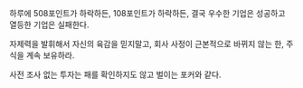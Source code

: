 하루에 508포인트가 하락하든, 108포인트가 하락하든, 결국 우수한 기업은 성공하고 열등한 기업은 실패한다.

자제력을 발휘해서 자신의 육감을 믿지말고, 회사 사정이 근본적으로 바뀌지 않는 한, 주식을 계속 보유하라.

사전 조사 없는 투자는 패를 확인하지도 않고 벌이는 포커와 같다.
